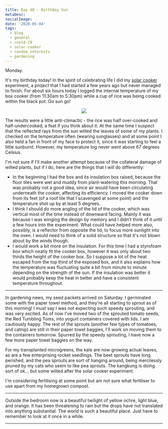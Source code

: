 ```yaml
---
title: Day 48 - Birthday Sun
metaDesc: 
socialImage: 
date: '2020-05-04'
tags:
  - blog
  - general
  - covid-19
  - solar-cooker
  - random_interests
  - gardening
---
```


Monday.

It's my birthday today! In the spirit of celebrating life I did my [solar cooker](https://duckduckgo.com/?q=solar+cooker&kp=-1&t=lxle&ia=images&iax=images) experiment, a project that I had started a few years ago but never managed to finish. For about six hours today I logged the internal temperature of my box cooker (from 11:30am to 5:30pm) while a cup of rice was being cooked within the black pot. Go sun go!

<div style="text-align: center">

![](/images/solarcooker.jpg)

</div>

The results were a little anti-climactic - the rice was half over-cooked and half-undercooked, a feat if you think about it. At the same time I suspect that the reflected rays from the sun wilted the leaves of some of my plants. I checked on the temperature often (wearing sunglasses) and at some point I also held a fan in front of my face to protect it, since it was starting to feel a little sunburnt. However, my temperature log never went above 67 degrees Celsius. 

I'm not sure if I'll make another attempt because of the collateral damage of wilted plants, but if I do, here are the things that I will do differently:
- In the beginning I had the box and its insulation box raised, because the floor tiles were wet and muddy from plant-watering this morning. That was probably not a good idea, since air would have been circulating underneath the cooker, affecting its efficiency. I moved the cooker down from its feet (of a roof tile that I scavenged at some point) and the temperature shot up by at least 5 degrees. 
- I think I should do more angling of the lid of the cooker, which was vertical most of the time instead of downward facing. Mainly it was because I was winging the design by memory and I didn't think of it until a few hours into the experiment. What could have helped more also, possibly, is a reflector from opposite the lid, to focus more sunlight into the oven. I would need to think of a solid structure so that it's not blown about by the winds though. 
- I would work a bit more on the insulation. For this time I had a styrofoam box which neatly fit the cooker box, however it was only about two thirds the height of the cooker box. So I suppose a lot of the heat escaped from the top third of the exposed box, and it also explains how the temperature was fluctuating quite a bit from minute to minute depending on the strength of the sun. If the insulation was better it would probably keep the heat in better and have a consistent temperature throughout. 

---

In gardening news, my seed packets arrived on Saturday. I germinated some with the paper towel method, and they're all starting to sprout as of this morning! I must say I was not expecting such speedy sprouting, and was very excited. As of now I've moved two of the sprouted tomato seeds, the Red Tumbling Toms, into yogurt containers covered with lids. I am cautiously happy. The rest of the sprouts (another few types of tomatoes, and catnip) are still in their paper towel baggies, I'll work on moving them to the containers tomorrow. Spurred by the speedy sprouting, I have now a few more paper towel baggies on the way. 

For my transplanted microgreens, the kale are now growing actual leaves, as are a few enterprising rocket seedlings. The beet sprouts have long perished, and the pea sprouts are sort of hanging around, being mercilessly pruned by my cats who seem to like pea sprouts. The kangkung is doing sort of ok... but some wilted after the solar cooker experiment. 

I'm considering fertilising at some point but am not sure what fertiliser to use apart from my homegrown compost. 

---

Outside the bedroom now is a beautiful twilight of yellow ochre, light blue, and orange. It has been threatening to rain but the drops have not translated into anything substantial. The world is such a beautiful place. Just have to remember to look at it once in a while. 

---

